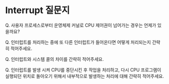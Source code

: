 # Interrupt 질문지


Q. 사용자 프로세스로부터 운영체제 커널로 CPU 제어권이 넘어가는 경우는 언제가 있을까요?

Q. 인터럽트를 처리하는 중에 또 다른 인터럽트가 들어온다면 어떻게 처리되는지 간략히 적어주세요.

Q. 인터럽트와 시스템 콜의 차이를 간략히 적어주세요.

Q. 인터럽트를 발생 시켜 CPU를 중단시킨 후 작업을 처리하고, 다시 CPU 프로그램이 실행되던 위치로 돌아오기 위해서 내부적으로 발생하는 처리에 대해 간략히 적어주세요.
